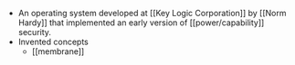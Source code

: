 - An operating system developed at [[Key Logic Corporation]] by [[Norm Hardy]] that implemented an early version of [[power/capability]] security.
- Invented concepts
    - [[membrane]]
